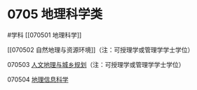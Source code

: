 # 0705 地理科学类
#学科
[[070501 地理科学]]

[[070502 自然地理与资源环境]]（注：可授理学或管理学学士学位）

070503 [人文地理与城乡规划](https://baike.baidu.com/item/%E4%BA%BA%E6%96%87%E5%9C%B0%E7%90%86%E4%B8%8E%E5%9F%8E%E4%B9%A1%E8%A7%84%E5%88%92/8416559)（注：可授理学或管理学学士学位）

070504 [地理信息科学](https://baike.baidu.com/item/%E5%9C%B0%E7%90%86%E4%BF%A1%E6%81%AF%E7%A7%91%E5%AD%A6/2553662)